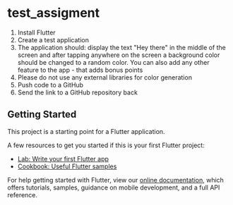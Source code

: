 # test_assigment

1. Install Flutter
2. Create a test application
3. The application should: display the text "Hey there" in the middle of the screen and after tapping anywhere on the screen a background color should be changed to a random color. You can also add any other feature to the app - that adds bonus points
4. Please do not use any external libraries for color generation
5. Push code to a GitHub
6. Send the link to a GitHub repository back

## Getting Started

This project is a starting point for a Flutter application.

A few resources to get you started if this is your first Flutter project:

- [Lab: Write your first Flutter app](https://flutter.dev/docs/get-started/codelab)
- [Cookbook: Useful Flutter samples](https://flutter.dev/docs/cookbook)

For help getting started with Flutter, view our
[online documentation](https://flutter.dev/docs), which offers tutorials,
samples, guidance on mobile development, and a full API reference.
